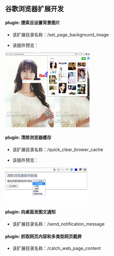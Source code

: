## 谷歌浏览器扩展开发

#### plugin: 搜索且设置背景图片

* 该扩展目录名称：/set_page_background_image

* 该插件预览：

![set_page_background_image_chrome_plugin](/set_page_background_image/screenshoot.png "set_page_background_image_chrome_plugin") 

#### plugin: 清除浏览器缓存

* 该扩展目录名称：/quick_clear_brower_cache

* 该插件预览：

![quick_clear_brower_cache_plugin](/quick_clear_brower_cache/screenshoot.png "quick_clear_brower_cache_plugin") 

#### plugin: 向桌面发图文通知

* 该扩展目录名称：/send_notification_message

#### plugin: 抓取网页内容和多类型网页截屏

* 该扩展目录名称：/catch_web_page_content
